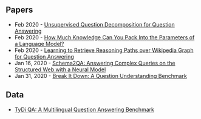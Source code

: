 ## Papers
- Feb 2020 - [Unsupervised Question Decomposition for Question Answering](https://arxiv.org/pdf/2002.09758.pdf)
- Feb 2020 - [How Much Knowledge Can You Pack Into the Parameters of a Language Model?](https://craffel.github.io/publications/arxiv2020how.pdf)
- Feb 2020 - [Learning to Retrieve Reasoning Paths over Wikipedia Graph for Question Answering](https://arxiv.org/abs/1911.10470v2)
- Jan 16, 2020 - [Schema2QA: Answering Complex Queries on the Structured Web with a Neural Model](https://arxiv.org/abs/2001.05609)
- Jan 31, 2020 - [Break It Down: A Question Understanding Benchmark](https://arxiv.org/abs/2001.11770v1)

## Data
- [TyDi QA: A Multilingual Question Answering Benchmark](https://ai.googleblog.com/2020/02/tydi-qa-multilingual-question-answering.html)
